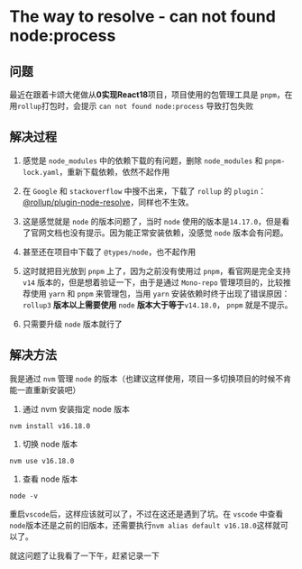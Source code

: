 # The way to resolve - can not found node:process

## 问题

最近在跟着卡颂大佬做从**0实现React18**项目，项目使用的包管理工具是 `pnpm`，在用`rollup`打包时，会提示 `can not found node:process` 导致打包失败

## 解决过程

1. 感觉是 `node_modules` 中的依赖下载的有问题，删除 `node_modules` 和 `pnpm-lock.yaml`，重新下载依赖，依然不起作用
    
2. 在 `Google` 和 `stackoverflow` 中搜不出来，下载了 `rollup` 的 `plugin`：[@rollup/plugin-node-resolve](https://www.npmjs.com/package/@rollup/plugin-node-resolve)，同样也不生效。
    
3. 这是感觉就是 `node` 的版本问题了，当时 `node` 使用的版本是`14.17.0`，但是看了官网文档也没有提示。因为能正常安装依赖，没感觉 `node` 版本会有问题。
    
4. 甚至还在项目中下载了 `@types/node`，也不起作用
    
5. 这时就把目光放到 `pnpm` 上了，因为之前没有使用过 `pnpm`，看官网是完全支持 `v14` 版本的，但是想着验证一下，由于是通过 `Mono-repo` 管理项目的，比较推荐使用 `yarn` 和 `pnpm` 来管理包，当用 `yarn` 安装依赖时终于出现了错误原因：`rollup3` **版本以上需要使用** `node` **版本大于等于**`v14.18.0`， `pnpm` 就是不提示。
    
6. 只需要升级 `node` 版本就行了
    

## 解决方法

我是通过 `nvm` 管理 `node` 的版本（也建议这样使用，项目一多切换项目的时候不肯能一直重新安装吧）

1. 通过 nvm 安装指定 node 版本
    

```shell
nvm install v16.18.0
```

1. 切换 node 版本
    

```shell
nvm use v16.18.0
```

1. 查看 node 版本
    

```shell
node -v
```

重启`vscode`后，这样应该就可以了，不过在这还是遇到了坑。在 `vscode` 中查看 `node`版本还是之前的旧版本，还需要执行`nvm alias default v16.18.0`这样就可以了。

就这问题了让我看了一下午，赶紧记录一下